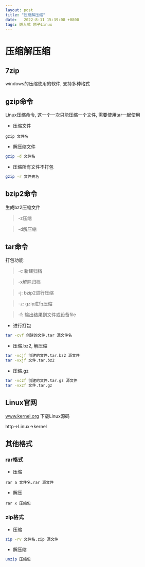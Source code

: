 ```yaml
---
layout: post
title: "压缩解压缩" 
date:   2022-8-11 15:39:08 +0800
tags: 嵌入式 原子Linux 
---
```


# 压缩解压缩

## 7zip

windows的压缩使用的软件, 支持多种格式

## gzip命令

Linux压缩命令, 这一个一次只能压缩一个文件, 需要使用tar一起使用

+   压缩文件

```
gzip 文件名
```

+   解压缩文件

```bash
gzip -d 文件名
```

+   压缩所有文件不打包

```bash
gzip -r 文件夹名
```

## bzip2命令

生成bz2压缩文件

>   -z压缩

>   -d解压缩

## tar命令

打包功能

>   -c 新建归档

>   -x解除归档

>   -j: bzip2进行压缩

>   -z: gzip进行压缩

>   -f: 输出结果到文件或设备file

+   进行打包

```bash
tar -cvf 创建的文件.tar 源文件名
```

+   压缩.bz2, 解压缩

```bash
tar -vcjf 创建的文件.tar.bz2 源文件
tar -vxjf 文件.tar.bz2
```

+   压缩.gz

```bash
tar -vczf 创建的文件.tar.gz 源文件
tar -vxzf 文件.tar.gz
```

## Linux官网

www.kernel.org 下载Linux源码

http->Linux->kernel

## 其他格式

### rar格式

+   压缩

```
rar a 文件名.rar 源文件
```

+   解压

```
rar x 压缩包
```

### zip格式

+   压缩

```bash
zip -rv 文件名.zip 源文件
```

+   解压缩

```bash
unzip 压缩包
```

























